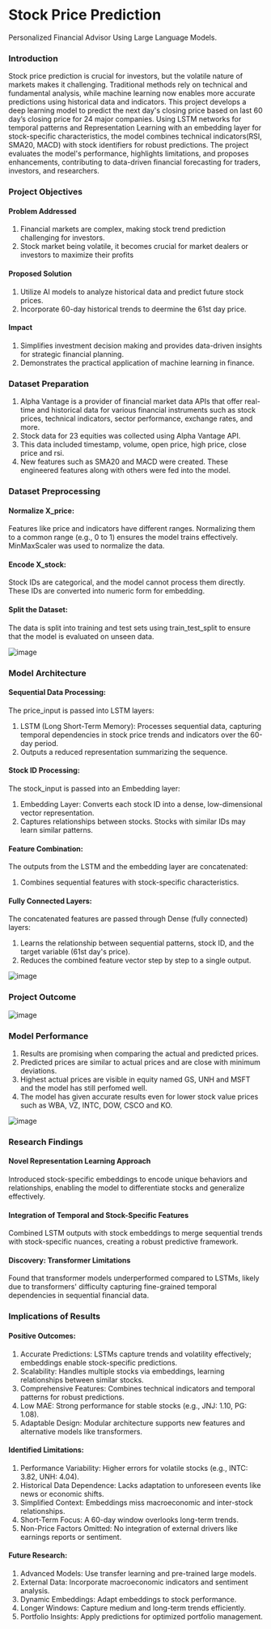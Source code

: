 # Stock Price Prediction 

Personalized Financial Advisor Using Large Language Models. 

### Introduction 

Stock price prediction is crucial for investors, but the volatile nature of markets makes it challenging. Traditional methods rely on technical and fundamental analysis, while machine learning now enables more accurate predictions using historical data and indicators. This project develops a deep learning model to predict the next day's closing price based on last 60 day’s closing price for 24 major companies. Using LSTM networks for temporal patterns and Representation Learning with an embedding layer for stock-specific characteristics, the model combines technical indicators(RSI, SMA20, MACD) with stock identifiers for robust predictions. The project evaluates the model's performance, highlights limitations, and proposes enhancements, contributing to data-driven financial forecasting for traders, investors, and researchers. 

### Project Objectives
#### Problem Addressed
1. Financial markets are complex, making stock trend prediction challenging for investors.
2. Stock market being volatile, it becomes crucial for market dealers or investors to maximize their profits

#### Proposed Solution
1. Utilize AI models to analyze historical data and predict future stock prices.
2. Incorporate 60-day historical trends to deermine the 61st day price.

#### Impact
1. Simplifies investment decision making and provides data-driven insights for strategic financial planning.
2. Demonstrates the practical application of machine learning in finance.

### Dataset Preparation
1. Alpha Vantage is a provider of financial market data APIs that offer real-time and historical data for various financial instruments such as stock prices, technical indicators, sector performance, exchange rates, and more.
2. Stock data for 23 equities was collected using Alpha Vantage API.
3. This data included timestamp, volume, open price, high price, close price and rsi.
4. New features such as SMA20 and MACD were created. These engineered features along with others were fed into the model. 

### Dataset Preprocessing
#### Normalize X_price:
Features like price and indicators have different ranges. Normalizing them to a common range (e.g., 0 to 1) ensures the model trains effectively. MinMaxScaler was used to normalize the data.

#### Encode X_stock:
Stock IDs are categorical, and the model cannot process them directly. These IDs are converted into numeric form for embedding. 

#### Split the Dataset:
The data is split into training and test sets using train_test_split to ensure that the model is evaluated on unseen data.

![image](https://github.com/user-attachments/assets/03d19b8e-a52a-4b5f-81b9-dad3860b6d3e)

### Model Architecture
#### Sequential Data Processing:
The price_input is passed into LSTM layers:
  1. LSTM (Long Short-Term Memory): Processes sequential data, capturing temporal dependencies in stock price trends and indicators over the 60-day period.
  2. Outputs a reduced representation summarizing the sequence.

#### Stock ID Processing: 
The stock_input is passed into an Embedding layer:
  1. Embedding Layer: Converts each stock ID into a dense, low-dimensional vector representation.
  2. Captures relationships between stocks. Stocks with similar IDs may learn similar patterns.

#### Feature Combination:
The outputs from the LSTM and the embedding layer are concatenated:
  1. Combines sequential features with stock-specific characteristics.

#### Fully Connected Layers:
The concatenated features are passed through Dense (fully connected) layers:
  1. Learns the relationship between sequential patterns, stock ID, and the target variable (61st day's price).
  2. Reduces the combined feature vector step by step to a single output.

![image](https://github.com/user-attachments/assets/fe11cdbb-669d-48fe-9388-8a8c71d12f85)

### Project Outcome

![image](https://github.com/user-attachments/assets/2376d6b0-7a79-4bb9-b469-e9406b42662a)

### Model Performance
1. Results are promising when comparing the actual and predicted prices.
2. Predicted prices are similar to actual prices and are close with minimum deviations.
3. Highest actual prices are visible in equity named GS, UNH and MSFT and the model has still perfomed well. 
4. The model has given accurate results even for lower stock value prices such as WBA, VZ, INTC, DOW, CSCO and KO. 

![image](https://github.com/user-attachments/assets/e7b07b94-8339-4004-abf9-b060ecf0f8d2)

### Research Findings 
#### Novel Representation Learning Approach 
Introduced stock-specific embeddings to encode unique behaviors and relationships, enabling the model to differentiate stocks and generalize effectively. 

#### Integration of Temporal and Stock-Specific Features 
Combined LSTM outputs with stock embeddings to merge sequential trends with stock-specific nuances, creating a robust predictive framework. 

#### Discovery: Transformer Limitations 
Found that transformer models underperformed compared to LSTMs, likely due to transformers' difficulty capturing fine-grained temporal dependencies in sequential financial data. 

### Implications of Results 
#### Positive Outcomes: 
1. Accurate Predictions: LSTMs capture trends and volatility effectively; embeddings enable stock-specific predictions. 
2. Scalability: Handles multiple stocks via embeddings, learning relationships between similar stocks. 
3. Comprehensive Features: Combines technical indicators and temporal patterns for robust predictions. 
4. Low MAE: Strong performance for stable stocks (e.g., JNJ: 1.10, PG: 1.08). 
5. Adaptable Design: Modular architecture supports new features and alternative models like transformers. 

#### Identified Limitations: 
1. Performance Variability: Higher errors for volatile stocks (e.g., INTC: 3.82, UNH: 4.04). 
2. Historical Data Dependence: Lacks adaptation to unforeseen events like news or economic shifts. 
3. Simplified Context: Embeddings miss macroeconomic and inter-stock relationships. 
4. Short-Term Focus: A 60-day window overlooks long-term trends. 
5. Non-Price Factors Omitted: No integration of external drivers like earnings reports or sentiment. 

#### Future Research: 
1. Advanced Models: Use transfer learning and pre-trained large models. 
2. External Data: Incorporate macroeconomic indicators and sentiment analysis. 
3. Dynamic Embeddings: Adapt embeddings to stock performance.
4. Longer Windows: Capture medium and long-term trends efficiently.
5. Portfolio Insights: Apply predictions for optimized portfolio management. 
